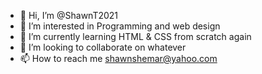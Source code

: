 - 👋 Hi, I’m @ShawnT2021
- 👀 I’m interested in Programming and web design
- 🌱 I’m currently learning HTML & CSS from scratch again
- 💞️ I’m looking to collaborate on whatever
- 📫 How to reach me shawnshemar@yahoo.com

<!---
ShawnT2021/ShawnT2021 is a ✨ special ✨ repository because its `README.md` (this file) appears on your GitHub profile.
You can click the Preview link to take a look at your changes.
--->
